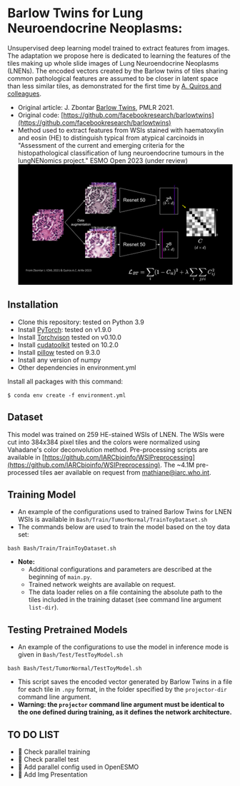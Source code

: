 # Barlow Twins for Lung Neuroendocrine Neoplasms: 
Unsupervised deep learning model trained to extract features from images. The adaptation we propose here is dedicated to learning the features of the tiles making up whole slide images of Lung Neuroendocrine Neoplasms (LNENs). The encoded vectors created by the Barlow twins of tiles sharing common pathological features are assumed to be closer in latent space than less similar tiles, as demonstrated for the first time by [A. Quiros and colleagues](https://arxiv.org/abs/2205.01931).

- Original article: J. Zbontar [Barlow Twins](https://proceedings.mlr.press/v139/zbontar21a.html), PMLR 2021.
- Original code: [https://github.com/facebookresearch/barlowtwins](https://github.com/facebookresearch/barlowtwins)
- Method used to extract features from WSIs stained with haematoxylin and eosin (HE) to distinguish typical from atypical carcinoids in "Assessment of the current and emerging criteria for the histopathological classification of lung neuroendocrine tumours in the lungNENomics project." ESMO Open 2023 (under review)
![PresentationImg](ImgPresentationBT.png)
## Installation
- Clone this repository: tested on Python 3.9
- Install [PyTorch](http://pytorch.org/): tested on v1.9.0
- Install [Torchvison](https://pytorch.org/vision/stable/index.html) tested on v0.10.0
- Install [cudatoolkit](https://developer.nvidia.com/cuda-toolkit) tested on 10.2.0
- Install [pillow](https://pillow.readthedocs.io/en/stable/)  tested on 9.3.0
- Install any version of numpy
- Other dependencies in environment.yml

Install all packages with this command:
```
$ conda env create -f environment.yml
```

## Dataset
This model was trained on 259 HE-stained  WSIs of LNEN. The WSIs were cut into 384x384 pixel tiles and the colors were normalized using Vahadane's color deconvolution method. Pre-processing scripts are available in  [https://github.com/IARCbioinfo/WSIPreprocessing](https://github.com/IARCbioinfo/WSIPreprocessing). The ~4.1M pre-processed tiles aer available on request from mathiane@iarc.who.int.

## Training Model
- An example of the configurations used to trained Barlow Twins for LNEN WSIs is available in `Bash/Train/TumorNormal/TrainToyDataset.sh`
- The commands below are used to train the model based on the toy data set:
```
bash Bash/Train/TrainToyDataset.sh 
```
- **Note:** 
  + Additional configurations and parameters are described at the beginning of `main.py`.
  + Trained network weights are available on request.
  + The data loader relies on a file containing the absolute path to the tiles included in the training dataset (see command line argument `list-dir`).

## Testing Pretrained Models
- An example of the configurations to use the model in inference mode is given in `Bash/Test/TestToyModel.sh`

```
bash Bash/Test/TumorNormal/TestToyModel.sh
```
- This script saves the encoded vector generated by Barlow Twins in a file for each tile in `.npy` format, in the folder specified by the `projector-dir` command line argument.
- **Warning: the `projector` command line argument must be identical to the one defined during training, as it defines the network architecture.**

## TO DO LIST

+ :construction: Check parallel training 
+ :construction: Check parallel test
+ :construction: Add parallel config used in OpenESMO
+ :construction: Add Img Presentation